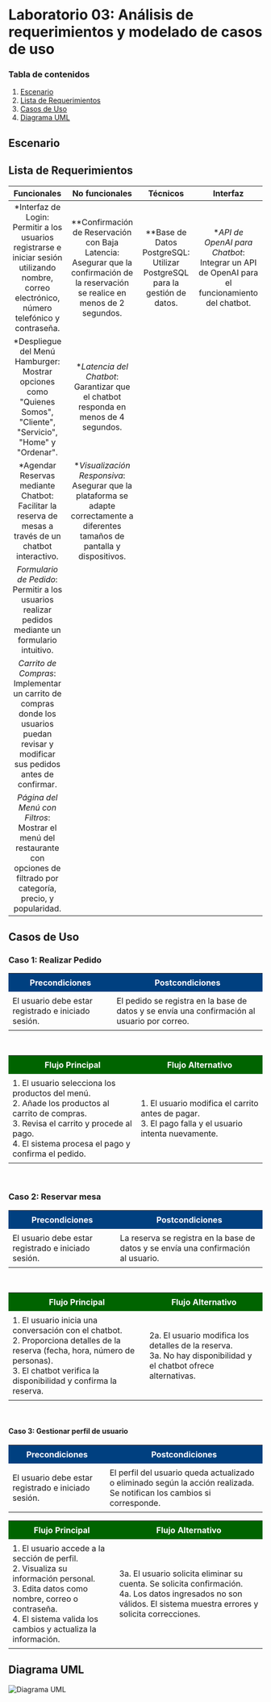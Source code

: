 # Laboratorio 03: Análisis de requerimientos y modelado de casos de uso

### Tabla de contenidos
1. [Escenario](#escenario)
2. [Lista de Requerimientos](#lista-de-requerimientos)
3. [Casos de Uso](#casos-de-uso)
4. [Diagrama UML](#diagrama-uml)


## Escenario


## Lista de Requerimientos
<center>

| Funcionales     | No funcionales | Técnicos  | Interfaz |
|:---------:|:----:|:--------:|:--------:|
| *Interfaz de Login: Permitir a los usuarios registrarse e iniciar sesión utilizando nombre, correo electrónico, número telefónico y contraseña.    |  **Confirmación de Reservación con Baja Latencia: Asegurar que la confirmación de la reservación se realice en menos de 2 segundos. |   **Base de Datos PostgreSQL: Utilizar PostgreSQL para la gestión de datos.    |   **API de OpenAI para Chatbot*: Integrar un API de OpenAI para el funcionamiento del chatbot.    |
| *Despliegue del Menú Hamburger: Mostrar opciones como "Quienes Somos", "Cliente", "Servicio", "Home" y "Ordenar".      |  **Latencia del Chatbot*: Garantizar que el chatbot responda en menos de 4 segundos. |    |    |
| *Agendar Reservas mediante Chatbot: Facilitar la reserva de mesas a través de un chatbot interactivo.  |  **Visualización Responsiva*: Asegurar que la plataforma se adapte correctamente a diferentes tamaños de pantalla y dispositivos. |        |        |
| *Formulario de Pedido*: Permitir a los usuarios realizar pedidos mediante un formulario intuitivo. |  |  |
| *Carrito de Compras*: Implementar un carrito de compras donde los usuarios puedan revisar y modificar sus pedidos antes de confirmar. |  |  |
| *Página del Menú con Filtros*: Mostrar el menú del restaurante con opciones de filtrado por categoría, precio, y popularidad. |  |  |
</center>

## Casos de Uso

### Caso 1: Realizar Pedido

<table>
  <tr>
    <th style="background-color:#004080; color:white; padding:8px;">Precondiciones</th>
    <th style="background-color:#004080; color:white; padding:8px;">Postcondiciones</th>
  </tr>
  <tr>
    <td style="padding:8px;">El usuario debe estar registrado e iniciado sesión.</td>
    <td style="padding:8px;">El pedido se registra en la base de datos y se envía una confirmación al usuario por correo.</td>
  </tr>
</table>

<br>

<table>
  <tr>
    <th style="background-color:#006400; color:white; padding:8px;">Flujo Principal</th>
    <th style="background-color:#006400; color:white; padding:8px;">Flujo Alternativo</th>
  </tr>
  <tr>
    <td style="padding:8px;">
      1. El usuario selecciona los productos del menú.<br>
      2. Añade los productos al carrito de compras.<br>
      3. Revisa el carrito y procede al pago.<br>
      4. El sistema procesa el pago y confirma el pedido.
    </td>
    <td style="padding:8px;">
      1. El usuario modifica el carrito antes de pagar.<br>
      3. El pago falla y el usuario intenta nuevamente.
    </td>
  </tr>
</table>

<br>

### Caso 2: Reservar mesa
<table>
  <tr>
    <th style="background-color:#004080; color:white; padding:8px;">Precondiciones</th>
    <th style="background-color:#004080; color:white; padding:8px;">Postcondiciones</th>
  </tr>
  <tr>
    <td style="padding:8px;">
      El usuario debe estar registrado e iniciado sesión.
    </td>
    <td style="padding:8px;">
      La reserva se registra en la base de datos y se envía una confirmación al usuario.
    </td>
  </tr>
</table>

<br>

<table>
  <tr>
    <th style="background-color:#006400; color:white; padding:8px;">Flujo Principal</th>
    <th style="background-color:#006400; color:white; padding:8px;">Flujo Alternativo</th>
  </tr>
  <tr>
    <td style="padding:8px;">
      1. El usuario inicia una conversación con el chatbot.<br>
      2. Proporciona detalles de la reserva (fecha, hora, número de personas).<br>
      3. El chatbot verifica la disponibilidad y confirma la reserva.
    </td>
    <td style="padding:8px;">
      2a. El usuario modifica los detalles de la reserva.<br>
      3a. No hay disponibilidad y el chatbot ofrece alternativas.
    </td>
  </tr>
</table>
<br>

#### Caso 3: Gestionar perfil de usuario
<table>
  <tr>
    <th style="background-color:#004080; color:white; padding:8px;">Precondiciones</th>
    <th style="background-color:#004080; color:white; padding:8px;">Postcondiciones</th>
  </tr>
  <tr>
    <td style="padding:8px;">
      El usuario debe estar registrado e iniciado sesión.  
    </td>
    <td style="padding:8px;">
      El perfil del usuario queda actualizado o eliminado según la acción realizada. Se notifican los cambios si corresponde.
    </td>
  </tr>
</table>

<table>
  <tr>
    <th style="background-color:#006400; color:white; padding:8px;">Flujo Principal</th>
    <th style="background-color:#006400; color:white; padding:8px;">Flujo Alternativo</th>
  </tr>
  <tr>
    <td style="padding:8px;">
      1. El usuario accede a la sección de perfil.<br>
      2. Visualiza su información personal.<br>
      3. Edita datos como nombre, correo o contraseña.<br>
      4. El sistema valida los cambios y actualiza la información.
    </td>
    <td style="padding:8px;">
      3a. El usuario solicita eliminar su cuenta. Se solicita confirmación.<br>
      4a. Los datos ingresados no son válidos. El sistema muestra errores y solicita correcciones.<br>
    </td>
  </tr>
</table>


## Diagrama UML

![Diagrama UML](./img/diagrama_uml.png)
